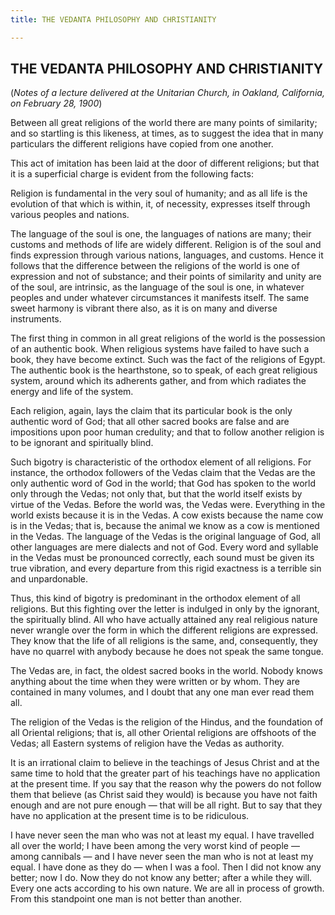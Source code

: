 ```yaml
---
title: THE VEDANTA PHILOSOPHY AND CHRISTIANITY

---
```





  

## THE VEDANTA PHILOSOPHY AND CHRISTIANITY

(*Notes of a lecture delivered at the Unitarian Church, in Oakland,
California, on February 28, 1900*)

Between all great religions of the world there are many points of
similarity; and so startling is this likeness, at times, as to suggest
the idea that in many particulars the different religions have copied
from one another.

This act of imitation has been laid at the door of different religions;
but that it is a superficial charge is evident from the following facts:

Religion is fundamental in the very soul of humanity; and as all life is
the evolution of that which is within, it, of necessity, expresses
itself through various peoples and nations.

The language of the soul is one, the languages of nations are many;
their customs and methods of life are widely different. Religion is of
the soul and finds expression through various nations, languages, and
customs. Hence it follows that the difference between the religions of
the world is one of expression and not of substance; and their points of
similarity and unity are of the soul, are intrinsic, as the language of
the soul is one, in whatever peoples and under whatever circumstances it
manifests itself. The same sweet harmony is vibrant there also, as it is
on many and diverse instruments.

The first thing in common in all great religions of the world is the
possession of an authentic book. When religious systems have failed to
have such a book, they have become extinct. Such was the fact of the
religions of Egypt. The authentic book is the hearthstone, so to speak,
of each great religious system, around which its adherents gather, and
from which radiates the energy and life of the system.

Each religion, again, lays the claim that its particular book is the
only authentic word of God; that all other sacred books are false and
are impositions upon poor human credulity; and that to follow another
religion is to be ignorant and spiritually blind.

Such bigotry is characteristic of the orthodox element of all religions.
For instance, the orthodox followers of the Vedas claim that the Vedas
are the only authentic word of God in the world; that God has spoken to
the world only through the Vedas; not only that, but that the world
itself exists by virtue of the Vedas. Before the world was, the Vedas
were. Everything in the world exists because it is in the Vedas. A cow
exists because the name cow is in the Vedas; that is, because the animal
we know as a cow is mentioned in the Vedas. The language of the Vedas is
the original language of God, all other languages are mere dialects and
not of God. Every word and syllable in the Vedas must be pronounced
correctly, each sound must be given its true vibration, and every
departure from this rigid exactness is a terrible sin and unpardonable.

Thus, this kind of bigotry is predominant in the orthodox element of all
religions. But this fighting over the letter is indulged in only by the
ignorant, the spiritually blind. All who have actually attained any real
religious nature never wrangle over the form in which the different
religions are expressed. They know that the life of all religions is the
same, and, consequently, they have no quarrel with anybody because he
does not speak the same tongue.

The Vedas are, in fact, the oldest sacred books in the world. Nobody
knows anything about the time when they were written or by whom. They
are contained in many volumes, and I doubt that any one man ever read
them all.

The religion of the Vedas is the religion of the Hindus, and the
foundation of all Oriental religions; that is, all other Oriental
religions are offshoots of the Vedas; all Eastern systems of religion
have the Vedas as authority.

It is an irrational claim to believe in the teachings of Jesus Christ
and at the same time to hold that the greater part of his teachings have
no application at the present time. If you say that the reason why the
powers do not follow them that believe (as Christ said they would) is
because you have not faith enough and are not pure enough — that will be
all right. But to say that they have no application at the present time
is to be ridiculous.

I have never seen the man who was not at least my equal. I have
travelled all over the world; I have been among the very worst kind of
people — among cannibals — and I have never seen the man who is not at
least my equal. I have done as they do — when I was a fool. Then I did
not know any better; now I do. Now they do not know any better; after a
while they will. Every one acts according to his own nature. We are all
in process of growth. From this standpoint one man is not better than
another.


